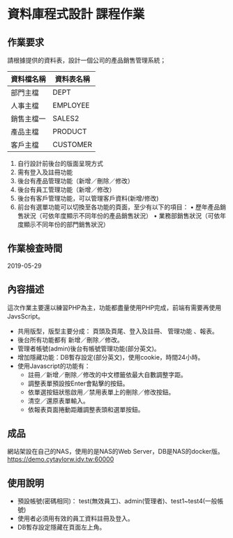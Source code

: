 # 資料庫程式設計 課程作業

## 作業要求
請根據提供的資料表，設計一個公司的產品銷售管理系統；

|資料檔名稱|資料表名稱|
|---------|---------|
|部門主檔	|DEPT|
|人事主檔	|EMPLOYEE|
|銷售主檔一	|SALES2|
|產品主檔	|PRODUCT|
|客戶主檔	|CUSTOMER|
1.	自行設計前後台的版面呈現方式
2.	需有登入及註冊功能
3.	後台有產品管理功能（新增／刪除／修改）
4.	後台有員工管理功能（新增／修改）
5.	後台有客戶管理功能，可以管理客戶資料(新增/修改)
6.	前台有選單功能可以切換至各功能的頁面，至少有以下的項目：
•	歷年產品銷售狀況（可依年度顯示不同年份的產品銷售狀況）
•	業務部銷售狀況（可依年度顯示不同年份的部門銷售狀況）

## 作業檢查時間
2019-05-29

## 內容描述
這次作業主要還以練習PHP為主，功能都盡量使用PHP完成，前端有需要再使用JavsScript。

- 共用版型，版型主要分成： 頁頭及頁尾、登入及註冊、 管理功能 、報表。
- 後台所有功能都有 新增／刪除／修改。
- 管理者帳號(admin)後台有帳號管理功能(部分英文)。
- 增加隱藏功能：DB暫存設定(部分英文)，使用cookie，時間24小時。
- 使用Javascript的功能有：
    - 註冊／新增／刪除／修改的中文標籤依最大自數調整字距。
    - 調整表單預設按Enter會點擊的按鈕。
    - 依單選按鈕狀態啟用／禁用表單上的刪除／修改按鈕。
    - 清空／還原表單輸入。
    - 依報表頁面捲動距離調整表頭和選單按鈕。

## 成品
網站架設在自己的NAS，使用的是NAS的Web Server，DB是NAS的docker版。
<https://demo.cytaylorw.idv.tw:60000>

## 使用說明
- 預設帳號(密碼相同)： test(無效員工)、admin(管理者)、test1~test4(一般帳號)
- 使用者必須用有效的員工資料註冊及登入。
- DB暫存設定隱藏在頁面左上角。